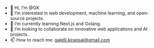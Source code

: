 - 👋 Hi, I’m @GK
- 👀 I’m interested in web development, machine learning, and open-source projects.
- 🌱 I’m currently learning Next.js and Golang.
- 💞️ I’m looking to collaborate on innovative web applications and AI projects.
- 📫 How to reach me: gajelli.kiransai@gmail.com

<!---
GK-26/GK-26 is a ✨ special ✨ repository because its `README.md` (this file) appears on your GitHub profile.
You can click the Preview link to take a look at your changes.
--->
